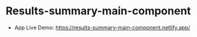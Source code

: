 # Results-summary-main-component
* App Live Demo:
https://results-summary-main-component.netlify.app/
